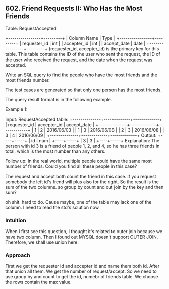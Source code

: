 ## 602. Friend Requests II: Who Has the Most Friends

Table: RequestAccepted

+----------------+---------+
| Column Name    | Type    |
+----------------+---------+
| requester_id   | int     |
| accepter_id    | int     |
| accept_date    | date    |
+----------------+---------+
(requester_id, accepter_id) is the primary key for this table.
This table contains the ID of the user who sent the request, the ID of the user who received the request, and the date when the request was accepted.
 

Write an SQL query to find the people who have the most friends and the most friends number.

The test cases are generated so that only one person has the most friends.

The query result format is in the following example.

 

Example 1:

Input: 
RequestAccepted table:
+--------------+-------------+-------------+
| requester_id | accepter_id | accept_date |
+--------------+-------------+-------------+
| 1            | 2           | 2016/06/03  |
| 1            | 3           | 2016/06/08  |
| 2            | 3           | 2016/06/08  |
| 3            | 4           | 2016/06/09  |
+--------------+-------------+-------------+
Output: 
+----+-----+
| id | num |
+----+-----+
| 3  | 3   |
+----+-----+
Explanation: 
The person with id 3 is a friend of people 1, 2, and 4, so he has three friends in total, which is the most number than any others.

Follow up: In the real world, multiple people could have the same most number of friends. Could you find all these people in this case?

The request and accept both count the friend in this case. If you request somebody the left id's frend will plus also for the right. So the result is the sum of the two columns. so group by count and out join by the key and then sum?

oh shit. hard to do. Cause maybe, one of the table may lack one of the column. I need to read the std's solution now. 

### Intuition
When I first see this question, I thought it's related to outer join because we have two column. Then I found out MYSQL doesn't support OUTER JOIN. Therefore, we shall use union here.

### Approach
First we get the requester id and accepter id and name them both id. After that union all them. We get the number of request/accept. So we need to use group by and count to get the id, numebr of friends table. We choose the rows contain the max value.
